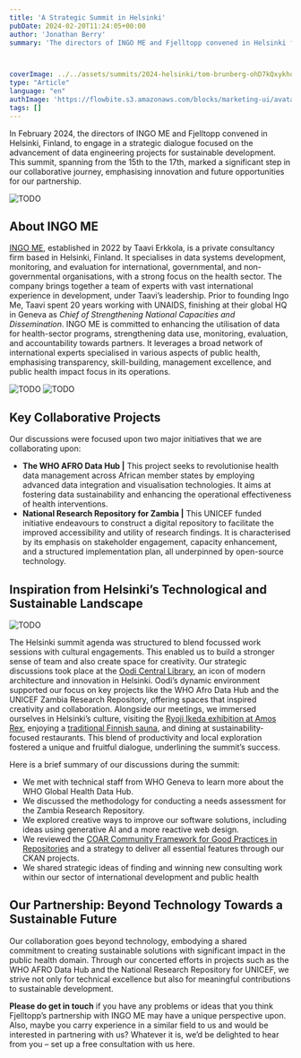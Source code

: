```yaml
---
title: 'A Strategic Summit in Helsinki'
pubDate: 2024-02-20T11:24:05+00:00
author: 'Jonathan Berry'
summary: 'The directors of INGO ME and Fjelltopp convened in Helsinki for a strategic summit seeking to further their partnership. '



coverImage: ../../assets/summits/2024-helsinki/tom-brunberg-ohD7kQxykho-unsplash_featured_image.jpg
type: "Article"
language: "en"
authImage: 'https://flowbite.s3.amazonaws.com/blocks/marketing-ui/avatars/bonnie-green.png'
tags: []
---
```

In February 2024, the directors of INGO ME and Fjelltopp convened in Helsinki, Finland, to engage in a strategic dialogue focused on the advancement of data engineering projects for sustainable development. This summit, spanning from the 15th to the 17th, marked a significant step in our collaborative journey, emphasising innovation and future opportunities for our partnership.

<Image class="place-self-start w-full max-h-120 object-cover object-center pb-5 pr-5" src="/fjelltopp-astro/src/assets/summits/2024-helsinki/tapio-haaja-I9SWvZ9sO2U-unsplash_letterbox.jpg" alt="TODO"/>

## About INGO ME

[INGO ME](https://ingome.pro/), established in 2022 by Taavi Erkkola, is a private consultancy firm based in Helsinki, Finland. It specialises in data systems development, monitoring, and evaluation for international, governmental, and non-governmental organisations, with a strong focus on the health sector. The company brings together a team of experts with vast international experience in development, under Taavi’s leadership. Prior to founding Ingo Me, Taavi spent 20 years working with UNAIDS, finishing at their global HQ in Geneva as *Chief of Strengthening National Capacities and Dissemination*. INGO ME is committed to enhancing the utilisation of data for health-sector programs, strengthening data use, monitoring, evaluation, and accountability towards partners. It leverages a broad network of international experts specialised in various aspects of public health, emphasising transparency, skill-building, management excellence, and public health impact focus in its operations.

<Image class="place-self-start w-1/3 max-h-120 object-cover object-center pb-5 pr-5 float-left" src="/fjelltopp-astro/src/assets/summits/2024-helsinki/library.jpg" alt="TODO"/>
<Image class="place-self-start w-2/3 max-h-120 object-cover object-center pb-5 pr-5 float-right" src="/fjelltopp-astro/src/assets/summits/2024-helsinki/working.jpg" alt="TODO"/>

## Key Collaborative Projects

Our discussions were focused upon two major initiatives that we are collaborating upon:

- **The WHO AFRO Data Hub |** This project seeks to revolutionise health data management across African member states by employing advanced data integration and visualisation technologies. It aims at fostering data sustainability and enhancing the operational effectiveness of health interventions.
- **National Research Repository for Zambia |** This UNICEF funded initiative endeavours to construct a digital repository to facilitate the improved accessibility and utility of research findings. It is characterised by its emphasis on stakeholder engagement, capacity enhancement, and a structured implementation plan, all underpinned by open-source technology.

## Inspiration from Helsinki’s Technological and Sustainable Landscape

<Image class="place-self-start w-1/3 h-full object-cover object-center pb-5 pr-5 float-left" src="/fjelltopp-astro/src/assets/summits/2024-helsinki/vadim-morozov-Tt9zCFO0zfA-unsplash.jpg" alt="TODO"/>

The Helsinki summit agenda was structured to blend focussed work sessions with cultural engagements. This enabled us to build a stronger sense of team and also create space for creativity. Our strategic discussions took place at the [Oodi Central Library](https://oodihelsinki.fi/en/), an icon of modern architecture and innovation in Helsinki. Oodi’s dynamic environment supported our focus on key projects like the WHO Afro Data Hub and the UNICEF Zambia Research Repository, offering spaces that inspired creativity and collaboration. Alongside our meetings, we immersed ourselves in Helsinki’s culture, visiting the [Ryoji Ikeda exhibition at Amos Rex](https://amosrex.fi/en/), enjoying a [traditional Finnish sauna](https://www.loylyhelsinki.fi/en), and dining at sustainability-focused restaurants. This blend of productivity and local exploration fostered a unique and fruitful dialogue, underlining the summit’s success.

Here is a brief summary of our discussions during the summit:

- We met with technical staff from WHO Geneva to learn more about the WHO Global Health Data Hub.
- We discussed the methodology for conducting a needs assessment for the Zambia Research Repository.
- We explored creative ways to improve our software solutions, including ideas using generative AI and a more reactive web design.
- We reviewed the [COAR Community Framework for Good Practices in Repositories](https://www.coar-repositories.org/coar-community-framework-for-good-practices-in-repositories/) and a strategy to deliver all essential features through our CKAN projects.
- We shared strategic ideas of finding and winning new consulting work within our sector of international development and public health

## Our Partnership: Beyond Technology Towards a Sustainable Future

Our collaboration goes beyond technology, embodying a shared commitment to creating sustainable solutions with significant impact in the public health domain. Through our concerted efforts in projects such as the WHO AFRO Data Hub and the National Research Repository for UNICEF, we strive not only for technical excellence but also for meaningful contributions to sustainable development.

**Please do get in touch** if you have any problems or ideas that you think Fjelltopp’s partnership with INGO ME may have a unique perspective upon. Also, maybe you carry experience in a similar field to us and would be interested in partnering with us? Whatever it is, we’d be delighted to hear from you – set up a free consultation with us here.

